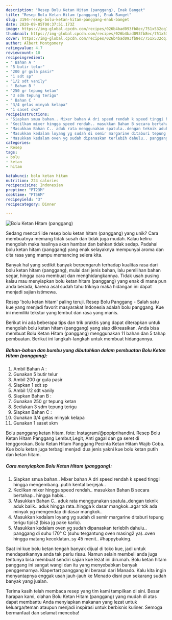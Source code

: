 ```yaml
---
description: "Resep Bolu Ketan Hitam (panggang), Enak Banget"
title: "Resep Bolu Ketan Hitam (panggang), Enak Banget"
slug: 3194-resep-bolu-ketan-hitam-panggang-enak-banget
date: 2020-09-05T00:37:51.173Z
image: https://img-global.cpcdn.com/recipes/026b4bad093fb8ec/751x532cq70/bolu-ketan-hitam-panggang-foto-resep-utama.jpg
thumbnail: https://img-global.cpcdn.com/recipes/026b4bad093fb8ec/751x532cq70/bolu-ketan-hitam-panggang-foto-resep-utama.jpg
cover: https://img-global.cpcdn.com/recipes/026b4bad093fb8ec/751x532cq70/bolu-ketan-hitam-panggang-foto-resep-utama.jpg
author: Albert Montgomery
ratingvalue: 4.7
reviewcount: 10
recipeingredient:
- " Bahan A "
- "5 butir telur"
- "200 gr gula pasir"
- "1 sdt sp"
- "1/2 sdt vanily"
- " Bahan B "
- "250 gr tepung ketan"
- "3 sdm tepung terigu"
- " Bahan C "
- "3/4 gelas minyak kelapa"
- "1 saset skm"
recipeinstructions:
- "Siapkan smua bahan.. Mixer bahan A dri speed rendah k speed tinggi hingga mengembang..putih kental berjejak.."
- "Kecilkan mixer hingga speed rendah.. masukkan Bahan B secara bertahap.. hingga habis.."
- "Masukkan Bahan C.. aduk rata menggunakan spatula..dengan teknik aduk balik.. aduk hingga rata..hingga k dasar mangkok..agar tdk ada minyak yg mengendap di dasar mangkok.."
- "Masukkan kedalam loyang yg sudah di semir margarine ditaburi tepung terigu tipis2 (bisa jg pake karlo)."
- "Masukkan kedalam oven yg sudah dipanaskan terlebih dahulu.. panggang di suhu 170° C (suhu tergantung oven masing2 ya)..oven hingga matang kecoklatan..sy 45 menit.. #happybaking."
categories:
- Resep
tags:
- bolu
- ketan
- hitam

katakunci: bolu ketan hitam 
nutrition: 224 calories
recipecuisine: Indonesian
preptime: "PT23M"
cooktime: "PT56M"
recipeyield: "3"
recipecategory: Dinner

---
```



![Bolu Ketan Hitam (panggang)](https://img-global.cpcdn.com/recipes/026b4bad093fb8ec/751x532cq70/bolu-ketan-hitam-panggang-foto-resep-utama.jpg)

Sedang mencari ide resep bolu ketan hitam (panggang) yang unik? Cara membuatnya memang tidak susah dan tidak juga mudah. Kalau keliru mengolah maka hasilnya akan hambar dan bahkan tidak sedap. Padahal bolu ketan hitam (panggang) yang enak selayaknya mempunyai aroma dan cita rasa yang mampu memancing selera kita.

Banyak hal yang sedikit banyak berpengaruh terhadap kualitas rasa dari bolu ketan hitam (panggang), mulai dari jenis bahan, lalu pemilihan bahan segar, hingga cara membuat dan menghidangkannya. Tidak usah pusing kalau mau menyiapkan bolu ketan hitam (panggang) yang enak di mana pun anda berada, karena asal sudah tahu triknya maka hidangan ini dapat menjadi sajian istimewa.

Resep &#39;bolu ketan hitam&#39; paling teruji. Resep Bolu Panggang - Salah satu kue yang menjadi favorit masyarakat Indonesia adalah bolu panggang. Kue ini memiliki tekstur yang lembut dan rasa yang manis.


Berikut ini ada beberapa tips dan trik praktis yang dapat diterapkan untuk mengolah bolu ketan hitam (panggang) yang siap dikreasikan. Anda bisa membuat Bolu Ketan Hitam (panggang) menggunakan 11 bahan dan 5 tahap pembuatan. Berikut ini langkah-langkah untuk membuat hidangannya.

<!--inarticleads1-->

##### Bahan-bahan dan bumbu yang dibutuhkan dalam pembuatan Bolu Ketan Hitam (panggang):

1. Ambil  Bahan A :
1. Gunakan 5 butir telur
1. Ambil 200 gr gula pasir
1. Siapkan 1 sdt sp
1. Ambil 1/2 sdt vanily
1. Siapkan  Bahan B :
1. Gunakan 250 gr tepung ketan
1. Sediakan 3 sdm tepung terigu
1. Siapkan  Bahan C :
1. Gunakan 3/4 gelas minyak kelapa
1. Gunakan 1 saset skm


Bolu panggang ketan hitam. foto: Instagram/@popiprihandini. Resep Bolu Ketan Hitam Panggang Lembut,Legit, Anti gagal dan ga seret di tenggorokan. Bolu Ketan Hitam Panggang Pecinta Ketan Hitam Wajib Coba. Kue bolu ketan juga terbagi menjadi dua jenis yakni kue bolu ketan putih dan ketan hitam. 

<!--inarticleads2-->

##### Cara menyiapkan Bolu Ketan Hitam (panggang):

1. Siapkan smua bahan.. Mixer bahan A dri speed rendah k speed tinggi hingga mengembang..putih kental berjejak..
1. Kecilkan mixer hingga speed rendah.. masukkan Bahan B secara bertahap.. hingga habis..
1. Masukkan Bahan C.. aduk rata menggunakan spatula..dengan teknik aduk balik.. aduk hingga rata..hingga k dasar mangkok..agar tdk ada minyak yg mengendap di dasar mangkok..
1. Masukkan kedalam loyang yg sudah di semir margarine ditaburi tepung terigu tipis2 (bisa jg pake karlo).
1. Masukkan kedalam oven yg sudah dipanaskan terlebih dahulu.. panggang di suhu 170° C (suhu tergantung oven masing2 ya)..oven hingga matang kecoklatan..sy 45 menit.. #happybaking.


Saat ini kue bolu ketan tengah banyak dijual di toko kue, jadi untuk mendapatkannya anda tak perlu risau. Namun selain membeli anda juga tentunya bisa membuat sendiri sajian kue lezat ini dirumah. Bolu ketan hitam panggang ini sangat wangi dan itu yang menyebabkan banyak penggemarnya. Klapertart panggang ini berasal dari Manado. Kalu kita ingin menyantapnya enggak usah jauh-jauh ke Menado disni pun sekarang sudah banyak yang jualan. 

Terima kasih telah membaca resep yang tim kami tampilkan di sini. Besar harapan kami, olahan Bolu Ketan Hitam (panggang) yang mudah di atas dapat membantu Anda menyiapkan makanan yang lezat untuk keluarga/teman ataupun menjadi inspirasi untuk berbisnis kuliner. Semoga bermanfaat dan selamat mencoba!

